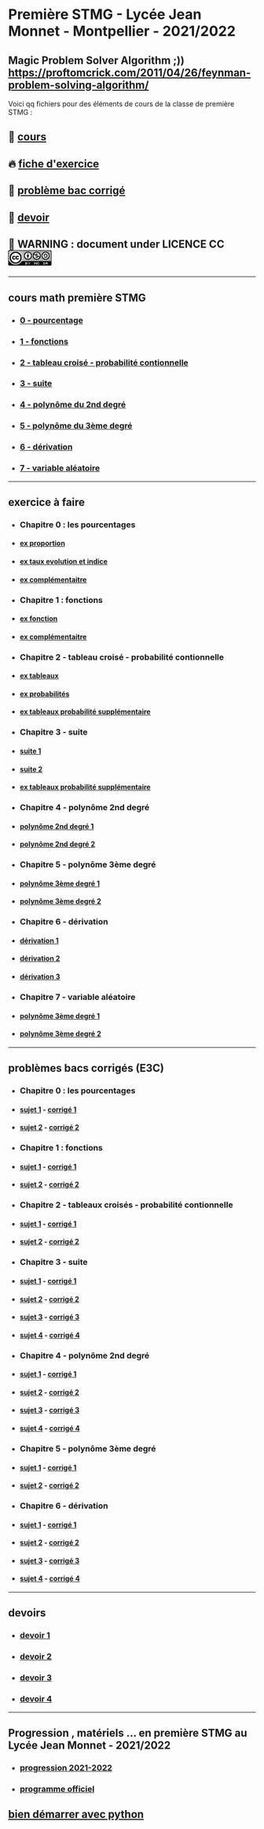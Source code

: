 # Première STMG - Lycée Jean Monnet - Montpellier - 2021/2022

Magic Problem Solver Algorithm ;)) https://proftomcrick.com/2011/04/26/feynman-problem-solving-algorithm/
---------------------------------------------------------------------------------------------------------------------------

Voici qq fichiers pour des éléments de cours de la classe de première STMG :

## 🌈 [cours](#cours)

## 🔥 [fiche d'exercice](#exercice)

## 🚀 [problème bac corrigé](#E3C)

## 👋 [devoir](#devoir)

## 🔐 WARNING : document under LICENCE CC ![Licence CC](https://github.com/Math13Net/NSI-premiere/blob/master/licence%20CC.png)


-----------------------------------------------------------------------------------------------------------------------------
## <a name="cours"></a> cours math première STMG
* ### [0 - pourcentage](http://www.mathgm.fr/images/documents/1STMG/Cours_exercices/chapitre0_1B.pdf)
* ### [1 - fonctions](https://www.mathgm.fr/images/documents/1STMG/Cours_exercices/chapitre1_fctB.pdf)
* ### [2 - tableau croisé - probabilité contionnelle](https://www.mathgm.fr/images/documents/1STMG/Cours_exercices/chapitre2_proba1B.pdf)
* ### [3 - suite](https://www.mathgm.fr/images/documents/1STMG/Cours_exercices/chapitre3_suitesB.pdf)
* ### [4 - polynôme du 2nd degré](https://www.mathgm.fr/images/documents/1STMG/Cours_exercices/chapitre4_second_degreB.pdf)
* ### [5 - polynôme du 3ème degré](https://www.mathgm.fr/images/documents/1STMG/Cours_exercices/chapitre5_troisieme_degreB.pdf)
* ### [6 - dérivation](https://www.mathgm.fr/images/documents/1STMG/Cours_exercices/chapitre6_derivationB.pdf)
* ### [7 - variable aléatoire](https://www.mathgm.fr/images/documents/1STMG/Cours_exercices/chapitre7_proba2B.pdf)

-----------------------------------------------------------------------------------------------------------------------------
## <a name="exercice"></a> exercice à faire
* ### Chapitre 0 : les pourcentages
* #### [ex proportion](http://www.mathgm.fr/images/documents/1STMG/Cours_exercices/mathGM_chapitre0.pdf)
* #### [ex taux evolution et indice](http://www.mathgm.fr/images/documents/1STMG/Cours_exercices/mathGM_chapitre0_2.pdf)
* #### [ex complémentaitre](http://www.mathgm.fr/images/documents/1STMG/Cours_exercices/FT_mathGM_chapitre0.pdf)
* ### Chapitre 1 : fonctions
* #### [ex fonction](https://www.mathgm.fr/images/documents/1STMG/Cours_exercices/mathGM_chapitre1.pdf)
* #### [ex complémentaitre](https://www.mathgm.fr/images/documents/1STMG/Cours_exercices/FT_mathGM_chapitre1.pdf)
* ### Chapitre 2 - tableau croisé - probabilité contionnelle
* #### [ex tableaux](https://www.mathgm.fr/images/documents/1STMG/Cours_exercices/mathGM_chapitre2.pdf)
* #### [ex probabilités](https://www.mathgm.fr/images/documents/1STMG/Cours_exercices/mathGM_chapitre2bis.pdf)
* #### [ex tableaux probabilité supplémentaire](https://www.mathgm.fr/images/documents/1STMG/Cours_exercices/FT_mathGM_chapitre2.pdf)
* ### Chapitre 3 - suite
* #### [suite 1](https://www.mathgm.fr/images/documents/1STMG/Cours_exercices/mathGM_chapitre3.pdf)
* #### [suite 2](https://www.mathgm.fr/images/documents/1STMG/Cours_exercices/FT_mathGM_chapitre3.pdf)
* #### [ex tableaux probabilité supplémentaire](https://www.mathgm.fr/images/documents/1STMG/Cours_exercices/FT_mathGM_chapitre2.pdf)
* ### Chapitre 4 - polynôme 2nd degré
* #### [polynôme 2nd degré 1](https://www.mathgm.fr/images/documents/1STMG/Cours_exercices/mathGM_chapitre4.pdf)
* #### [polynôme 2nd degré 2](https://www.mathgm.fr/images/documents/1STMG/Cours_exercices/FT_mathGM_chapitre4.pdf)
* ### Chapitre 5 - polynôme 3ème degré
* #### [polynôme 3ème degré 1](https://www.mathgm.fr/images/documents/1STMG/Cours_exercices/mathGM_chapitre5.pdf)
* #### [polynôme 3ème degré 2](https://www.mathgm.fr/images/documents/1STMG/Cours_exercices/FT_mathGM_chapitre5.pdf)
* ### Chapitre 6 - dérivation
* #### [dérivation 1](https://www.mathgm.fr/images/documents/1STMG/Cours_exercices/mathGM_chapitre6.pdf)
* #### [dérivation 2](https://www.mathgm.fr/images/documents/1STMG/Cours_exercices/mathGM_chapitre6_bis.pdf)
* #### [dérivation 3](https://www.mathgm.fr/images/documents/1STMG/Cours_exercices/FT_mathGM_chapitre6.pdf)
* ### Chapitre 7 - variable aléatoire
* #### [polynôme 3ème degré 1](https://www.mathgm.fr/images/documents/1STMG/Cours_exercices/mathGM_chapitre7.pdf)
* #### [polynôme 3ème degré 2](https://www.mathgm.fr/images/documents/1STMG/Cours_exercices/FT_mathGM_chapitre7.pdf)

-----------------------------------------------------------------------------------------------------------------------------
## <a name="E3C"></a> problèmes bacs corrigés (E3C)
* ### Chapitre 0 : les pourcentages
* #### [sujet 1](http://www.mathgm.fr/images/documents/1STMG/Cours_exercices/pourcentages1.pdf) - [corrigé 1](http://www.mathgm.fr/images/documents/1STMG/Cours_exercices/pourcentages1C.pdf)
* #### [sujet 2](http://www.mathgm.fr/images/documents/1STMG/Cours_exercices/pourcentages2.pdf) - [corrigé 2](http://www.mathgm.fr/images/documents/1STMG/Cours_exercices/pourcentages2C.pdf)
* ### Chapitre 1 : fonctions
* #### [sujet 1](https://www.mathgm.fr/images/documents/1STMG/Cours_exercices/fct_generalites1.pdf) - [corrigé 1](https://www.mathgm.fr/images/documents/1STMG/Cours_exercices/fct_generalites1C.pdf)
* #### [sujet 2](https://www.mathgm.fr/images/documents/1STMG/Cours_exercices/fct_generalites2.pdf) - [corrigé 2](https://www.mathgm.fr/images/documents/1STMG/Cours_exercices/fct_generalites2C.pdf)
* ### Chapitre 2 - tableaux croisés - probabilité contionnelle
* #### [sujet 1](https://www.mathgm.fr/images/documents/1STMG/Cours_exercices/probailite1_1.pdf) - [corrigé 1](https://www.mathgm.fr/images/documents/1STMG/Cours_exercices/probailite1_1C.pdf)
* #### [sujet 2](https://www.mathgm.fr/images/documents/1STMG/Cours_exercices/probailite1_2.pdf) - [corrigé 2](https://www.mathgm.fr/images/documents/1STMG/Cours_exercices/probailite1_2C.pdf)
* ### Chapitre 3 - suite
* #### [sujet 1](https://www.mathgm.fr/images/documents/1STMG/Cours_exercices/suites1.pdf) - [corrigé 1](https://www.mathgm.fr/images/documents/1STMG/Cours_exercices/suites1C.pdf)
* #### [sujet 2](https://www.mathgm.fr/images/documents/1STMG/Cours_exercices/suites2.pdf) - [corrigé 2](https://www.mathgm.fr/images/documents/1STMG/Cours_exercices/suites2C.pdf) 
* #### [sujet 3](https://www.mathgm.fr/images/documents/1STMG/Cours_exercices/suites3.pdf) - [corrigé 3](https://www.mathgm.fr/images/documents/1STMG/Cours_exercices/suites3C.pdf) 
* #### [sujet 4](https://www.mathgm.fr/images/documents/1STMG/Cours_exercices/suites4.pdf) - [corrigé 4](https://www.mathgm.fr/images/documents/1STMG/Cours_exercices/suites4C.pdf)
* ### Chapitre 4 - polynôme 2nd degré
* #### [sujet 1](https://www.mathgm.fr/images/documents/1STMG/Cours_exercices/second_degre1.pdf) - [corrigé 1](https://www.mathgm.fr/images/documents/1STMG/Cours_exercices/second_degre1C.pdf)
* #### [sujet 2](https://www.mathgm.fr/images/documents/1STMG/Cours_exercices/second_degre2.pdf) - [corrigé 2](https://www.mathgm.fr/images/documents/1STMG/Cours_exercices/second_degre2C.pdf) 
* #### [sujet 3](https://www.mathgm.fr/images/documents/1STMG/Cours_exercices/second_degre3.pdf) - [corrigé 3](https://www.mathgm.fr/images/documents/1STMG/Cours_exercices/second_degre3C.pdf) 
* #### [sujet 4](https://www.mathgm.fr/images/documents/1STMG/Cours_exercices/second_degre4.pdf) - [corrigé 4](https://www.mathgm.fr/images/documents/1STMG/Cours_exercices/second_degre4C.pdf)
* ### Chapitre 5 - polynôme 3ème degré
* #### [sujet 1](https://www.mathgm.fr/images/documents/1STMG/Cours_exercices/troisiemedegre1.pdf) - [corrigé 1](https://www.mathgm.fr/images/documents/1STMG/Cours_exercices/troisiemedegre1C.pdf)
* #### [sujet 2](https://www.mathgm.fr/images/documents/1STMG/Cours_exercices/troisiemedegre1C.pdf) - [corrigé 2](https://www.mathgm.fr/images/documents/1STMG/Cours_exercices/troisiemedegre2C.pdf) 
 * ### Chapitre 6 - dérivation
* #### [sujet 1](https://www.mathgm.fr/images/documents/1STMG/Cours_exercices/derivation1.pdf) - [corrigé 1](https://www.mathgm.fr/images/documents/1STMG/Cours_exercices/derivation1C.pdf)
* #### [sujet 2](https://www.mathgm.fr/images/documents/1STMG/Cours_exercices/derivation2.pdf) - [corrigé 2](https://www.mathgm.fr/images/documents/1STMG/Cours_exercices/derivation2C.pdf) 
* #### [sujet 3](https://www.mathgm.fr/images/documents/1STMG/Cours_exercices/derivation3.pdf) - [corrigé 3](https://www.mathgm.fr/images/documents/1STMG/Cours_exercices/derivation3C.pdf) 
* #### [sujet 4](https://www.mathgm.fr/images/documents/1STMG/Cours_exercices/derivation4.pdf) - [corrigé 4](https://www.mathgm.fr/images/documents/1STMG/Cours_exercices/derivation4C.pdf)


-----------------------------------------------------------------------------------------------------------------------------
## <a name="devoir"></a> devoirs
* ### [devoir 1](https://www.mathgm.fr/images/documents/1STMG/Cours_exercices/fct_generalites2.pdf)
* ### [devoir 2](https://github.com/Math13Net/premiere_STMG/blob/main/2021_premiere_stmg_ds2.pdf)
* ### [devoir 3](https://github.com/Math13Net/premiere_STMG/blob/main/2021_premiere_stmg_ds3.pdf)
* ### [devoir 4](http://fr.shaarr.com/app/i-love-you/7509/i-love-coucou)

-----------------------------------------------------------------------------------------------------------------------------
## Progression , matériels ... en première STMG au Lycée Jean Monnet - 2021/2022
* ### [progression 2021-2022](https://www.mathgm.fr/index.php/1-stmg/cours-et-exercices)
* ### [programme officiel](https://eduscol.education.fr/ecogest/im_ecogest/9-stmg-maths.pdf)

## [bien démarrer avec python](https://xn--petitfut-i1a.com/download/cours-initiation-python/)

